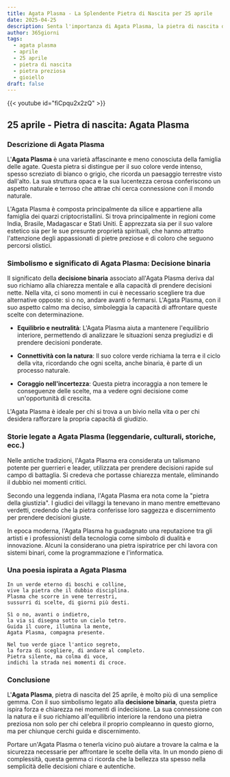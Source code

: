 ```yaml
---
title: Agata Plasma - La Splendente Pietra di Nascita per 25 aprile
date: 2025-04-25
description: Senta l'importanza di Agata Plasma, la pietra di nascita di 25 aprile che simboleggia Decisione binaria. Lasci che la sua bellezza e il suo significato illuminino la sua giornata.
author: 365giorni
tags:
  - agata plasma
  - aprile
  - 25 aprile
  - pietra di nascita
  - pietra preziosa
  - gioiello
draft: false
---
```


{{< youtube id="fiCpqu2x2zQ" >}}


## 25 aprile - Pietra di nascita: Agata Plasma

### Descrizione di Agata Plasma

L'**Agata Plasma** è una varietà affascinante e meno conosciuta della famiglia delle agate. Questa pietra si distingue per il suo colore verde intenso, spesso screziato di bianco o grigio, che ricorda un paesaggio terrestre visto dall'alto. La sua struttura opaca e la sua lucentezza cerosa conferiscono un aspetto naturale e terroso che attrae chi cerca connessione con il mondo naturale.

L'Agata Plasma è composta principalmente da silice e appartiene alla famiglia dei quarzi criptocristallini. Si trova principalmente in regioni come India, Brasile, Madagascar e Stati Uniti. È apprezzata sia per il suo valore estetico sia per le sue presunte proprietà spirituali, che hanno attratto l'attenzione degli appassionati di pietre preziose e di coloro che seguono percorsi olistici.

### Simbolismo e significato di Agata Plasma: Decisione binaria

Il significato della **decisione binaria** associato all'Agata Plasma deriva dal suo richiamo alla chiarezza mentale e alla capacità di prendere decisioni nette. Nella vita, ci sono momenti in cui è necessario scegliere tra due alternative opposte: sì o no, andare avanti o fermarsi. L'Agata Plasma, con il suo aspetto calmo ma deciso, simboleggia la capacità di affrontare queste scelte con determinazione.

- **Equilibrio e neutralità**: L'Agata Plasma aiuta a mantenere l'equilibrio interiore, permettendo di analizzare le situazioni senza pregiudizi e di prendere decisioni ponderate.
    
- **Connettività con la natura**: Il suo colore verde richiama la terra e il ciclo della vita, ricordando che ogni scelta, anche binaria, è parte di un processo naturale.
    
- **Coraggio nell'incertezza**: Questa pietra incoraggia a non temere le conseguenze delle scelte, ma a vedere ogni decisione come un'opportunità di crescita.
    

L'Agata Plasma è ideale per chi si trova a un bivio nella vita o per chi desidera rafforzare la propria capacità di giudizio.

### Storie legate a Agata Plasma (leggendarie, culturali, storiche, ecc.)

Nelle antiche tradizioni, l'Agata Plasma era considerata un talismano potente per guerrieri e leader, utilizzata per prendere decisioni rapide sul campo di battaglia. Si credeva che portasse chiarezza mentale, eliminando il dubbio nei momenti critici.

Secondo una leggenda indiana, l'Agata Plasma era nota come la "pietra della giustizia". I giudici dei villaggi la tenevano in mano mentre emettevano verdetti, credendo che la pietra conferisse loro saggezza e discernimento per prendere decisioni giuste.

In epoca moderna, l'Agata Plasma ha guadagnato una reputazione tra gli artisti e i professionisti della tecnologia come simbolo di dualità e innovazione. Alcuni la considerano una pietra ispiratrice per chi lavora con sistemi binari, come la programmazione e l'informatica.

### Una poesia ispirata a Agata Plasma

```
In un verde eterno di boschi e colline,  
vive la pietra che il dubbio disciplina.  
Plasma che scorre in vene terrestri,  
sussurri di scelte, di giorni più desti.

Sì o no, avanti o indietro,  
la via si disegna sotto un cielo tetro.  
Guida il cuore, illumina la mente,  
Agata Plasma, compagna presente.

Nel tuo verde giace l'antico segreto,  
la forza di scegliere, di andare al completo.  
Pietra silente, ma colma di voce,  
indichi la strada nei momenti di croce.
```

### Conclusione

L'**Agata Plasma**, pietra di nascita del 25 aprile, è molto più di una semplice gemma. Con il suo simbolismo legato alla **decisione binaria**, questa pietra ispira forza e chiarezza nei momenti di indecisione. La sua connessione con la natura e il suo richiamo all'equilibrio interiore la rendono una pietra preziosa non solo per chi celebra il proprio compleanno in questo giorno, ma per chiunque cerchi guida e discernimento.

Portare un'Agata Plasma o tenerla vicino può aiutare a trovare la calma e la sicurezza necessarie per affrontare le scelte della vita. In un mondo pieno di complessità, questa gemma ci ricorda che la bellezza sta spesso nella semplicità delle decisioni chiare e autentiche.